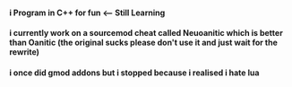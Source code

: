 
#### i Program in C++ for fun <-- Still Learning
#### i currently work on a sourcemod cheat called Neuoanitic which is better than Oanitic (the original sucks please don't use it and just wait for the rewrite)

#### i once did gmod addons but i stopped because i realised i hate lua
